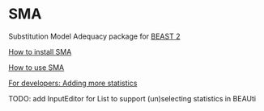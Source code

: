 # SMA
Substitution Model Adequacy package for [BEAST 2](http://beast2.org)

[How to install SMA](https://github.com/rbouckaert/SMA/wiki)

[How to use SMA](https://github.com/rbouckaert/SMA/wiki/How-to-use-SMA)

[For developers: Adding more statistics](https://github.com/rbouckaert/SMA/wiki/Adding-more-subsitution-model-statistics)

TODO: add InputEditor for List<SMAStatistic> to support (un)selecting statistics in BEAUti
